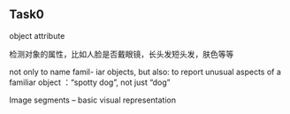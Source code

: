 Task0
---
object attribute 

检测对象的属性，比如人脸是否戴眼镜，长头发短头发，肤色等等


not only to name famil- iar objects, but also: to report unusual aspects of a familiar object ：“spotty dog”, not just “dog” 

Image segments – basic visual representation 